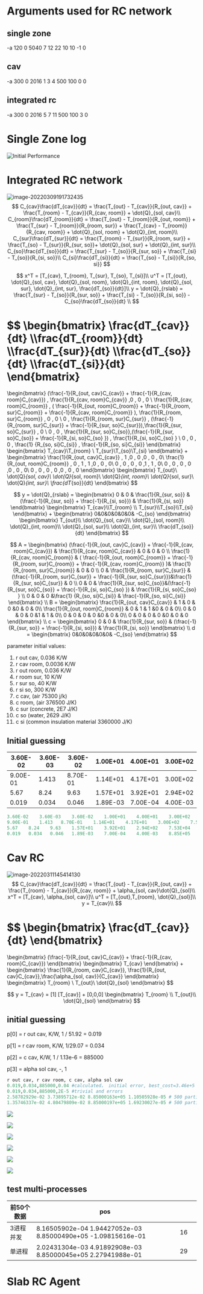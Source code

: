 # Arguments used for RC network

## single zone

-a 120 0 5040 7 12 22 10 10 -1 0

## cav

-a 300 0 2016 1 3 4 500 100 0 0

## integrated rc

-a 300 0 2016 5 7 11 500 100 3 0

# Single Zone log

![Initial Performance](_3_rs_rc_py3/single_zone_swarm_performance.png)

# Integrated RC network

![image-20220309191732435](C:\Users\wulic\AppData\Roaming\Typora\typora-user-images\image-20220309191732435.png)
$$
C_{cav}\frac{dT_{cav}}{dt} = \frac{T_{out} - T_{cav}}{R_{out, cav}} + \frac{T_{room} - T_{cav}}{R_{cav, room}} + \dot{Q}_{sol, cav}\\
C_{room}\frac{dT_{room}}{dt} = \frac{T_{out} - T_{room}}{R_{out, room}} + \frac{T_{sur} - T_{room}}{R_{room, sur}} + \frac{T_{cav} - T_{room}}{R_{cav, room}} + \dot{Q}_{sol, room} + \dot{Q}_{int, room}\\
C_{sur}\frac{dT_{sur}}{dt} = \frac{T_{room} - T_{sur}}{R_{room, sur}} + \frac{T_{so} - T_{sur}}{R_{sur, so}}+ \dot{Q}_{sol, sur} + \dot{Q}_{int, sur}\\
C_{so}\frac{dT_{so}}{dt} = \frac{T_{sur} - T_{so}}{R_{sur, so}} + \frac{T_{si} - T_{so}}{R_{si, so}}\\
C_{si}\frac{dT_{si}}{dt} = \frac{T_{so} - T_{si}}{R_{so, si}}
$$

$$
x^T = [T_{cav}, T_{room}, T_{sur}, T_{so}, T_{si}]\\
u^T = [T_{out}, \dot{Q}_{sol, cav}, \dot{Q}_{sol, room}, \dot{Q}_{int, room}, \dot{Q}_{sol, sur}, \dot{Q}_{int, sur}, \frac{dT_{so}}{dt}]\\
y = \dot{Q}_{rslab} = \frac{T_{sur} - T_{so}}{R_{sur, so}} + \frac{T_{si} - T_{so}}{R_{si, so}} - C_{so}\frac{dT_{so}}{dt} \\
$$

$$
\begin{bmatrix}
    \frac{dT_{cav}}{dt} \\\frac{dT_{room}}{dt} \\\frac{dT_{sur}}{dt} \\\frac{dT_{so}}{dt} \\\frac{dT_{si}}{dt}
\end{bmatrix}
=
\begin{bmatrix}
(\frac{-1}{R_{out, cav}C_{cav}} + \frac{-1}{R_{cav, room}C_{cav}}) ,   \frac{1}{R_{cav, room}C_{cav}} ,0 , 0 , 0 \\
\frac{1}{R_{cav, room}C_{room}} ,  ( \frac{-1}{R_{out, room}C_{room}} + \frac{-1}{R_{room, sur}C_{room}} + \frac{-1}{R_{cav, room}C_{room}} ), \frac{1}{R_{room, sur}C_{room}} , 0 , 0 \\
0 ,   \frac{1}{R_{room, sur}C_{sur}} , (\frac{-1}{R_{room, sur}C_{sur}} + \frac{-1}{R_{sur, so}C_{sur}}),\frac{1}{R_{sur, so}C_{sur}} , 0 \\
0 ,  0 ,  \frac{1}{R_{sur, so}C_{so}},(\frac{-1}{R_{sur, so}C_{so}} + \frac{-1}{R_{si, so}C_{so} }) , \frac{1}{R_{si, so}C_{so} } \\
0 , 0 , 0 , \frac{1} {R_{so, si}C_{si}} , \frac{-1}{R_{so, si}C_{si}}
\end{bmatrix}
\begin{bmatrix}
	T_{cav}\\T_{room} \\ T_{sur}\\T_{so}\\T_{si}
\end{bmatrix}
+
\begin{bmatrix}
\frac{1}{R_{out, cav}C_{cav}}  , 1 ,0 , 0 ,0 , 0 , 0\\
\frac{1}{R_{out, room}C_{room}}  , 0 , 1 , 1 ,0 , 0 , 0\\
0 , 0 , 0 , 0 ,1 , 1 , 0\\
0 , 0 , 0 , 0 ,0 , 0 , 0\\
0 , 0 , 0 , 0 ,0 , 0 , 0
\end{bmatrix}
\begin{bmatrix}
	T_{out}\\ \dot{Q}_{sol, cav}\\ \dot{Q}_{sol, room}\\ \dot{Q}_{int, room}\\ \dot{Q}_{sol, sur}\\ \dot{Q}_{int, sur}\\ \frac{dT_{so}}{dt}
\end{bmatrix}
$$

$$
y = \dot{Q}_{rslab} =
\begin{bmatrix}
0 & 0 & \frac{1}{R_{sur, so}} & (\frac{-1}{R_{sur, so}} + \frac{-1}{R_{si, so}}) & \frac{1}{R_{si, so}}
\end{bmatrix}
\begin{bmatrix}
	T_{cav}\\T_{room} \\ T_{sur}\\T_{so}\\T_{si}
\end{bmatrix}
+
\begin{bmatrix}
0&0&0&0&0&0& -C_{so}
\end{bmatrix}
\begin{bmatrix}
	T_{out}\\ \dot{Q}_{sol, cav}\\ \dot{Q}_{sol, room}\\ \dot{Q}_{int, room}\\ \dot{Q}_{sol, sur}\\ \dot{Q}_{int, sur}\\ \frac{dT_{so}}{dt}
\end{bmatrix}
$$

$$
A = 
\begin{bmatrix}
(\frac{-1}{R_{out, cav}C_{cav}} + \frac{-1}{R_{cav, room}C_{cav}}) &   \frac{1}{R_{cav, room}C_{cav}} & 0 & 0 & 0 \\
\frac{1}{R_{cav, room}C_{room}} &  ( \frac{-1}{R_{out, room}C_{room}} + \frac{-1}{R_{room, sur}C_{room}} + \frac{-1}{R_{cav, room}C_{room}} )& \frac{1}{R_{room, sur}C_{room}} & 0 & 0 \\
0 &   \frac{1}{R_{room, sur}C_{sur}} &  (\frac{-1}{R_{room, sur}C_{sur}} + \frac{-1}{R_{sur, so}C_{sur}})&\frac{1}{R_{sur, so}C_{sur}} & 0 \\
0 &  0 &  \frac{1}{R_{sur, so}C_{so}}&(\frac{-1}{R_{sur, so}C_{so}} + \frac{-1}{R_{si, so}C_{so} }) &  \frac{1}{R_{si, so}C_{so} } \\
0 & 0 & 0 &\frac{1} {R_{so, si}C_{si}}  & \frac{-1}{R_{so, si}C_{si}}
\end{bmatrix}
\\
B = 
\begin{bmatrix}
\frac{1}{R_{out, cav}C_{cav}}  & 1 & 0 & 0 &0 & 0 & 0\\
\frac{1}{R_{out, room}C_{room}}  & 0 & 1 & 1 &0 & 0 & 0\\
0 & 0 & 0 & 0 &1 & 1 & 0\\
0 & 0 & 0 & 0 &0 & 0 & 0\\
0 & 0 & 0 & 0 &0 & 0 & 0
\end{bmatrix}
\\
c = 
\begin{bmatrix}
0 & 0 & \frac{1}{R_{sur, so}} & (\frac{-1}{R_{sur, so}} + \frac{-1}{R_{si, so}}) & \frac{1}{R_{si, so}}
\end{bmatrix}
\\
d = 
\begin{bmatrix}
0&0&0&0&0&0& -C_{so}
\end{bmatrix}
$$

parameter initial values:

1. r out cav, 0.036 K/W
2. r cav room, 0.0036 K/W
3. r out room, 0.036 K/W
4. r room sur, 10 K/W
5. r sur so, 40 K/W
6. r si so, 300 K/W
7. c cav,  (air 75300 j/k)
8. c room, (air 376500 J/K)
9. c sur (concrete, 2E7 J/K)
10. c so (water, 2629 J/K)
11. c si (common insulation material 3360000 J/K)

## Initial guessing

| 3.60E-02 | 3.60E-03 | 3.60E-02 | 1.00E+01 | 4.00E+01 | 3.00E+02 |
| -------- | -------- | -------- | -------- | -------- | -------- |
| 9.00E-01 | 1.413    | 8.70E-01 | 1.14E+01 | 4.17E+01 | 3.00E+02 |
| 5.67     | 8.24     | 9.63     | 1.57E+01 | 3.92E+01 | 2.94E+02 |
| 0.019    | 0.034    | 0.046    | 1.89E-03 | 7.00E-04 | 4.00E-03 |

```matlab
3.60E-02	3.60E-03	3.60E-02	1.00E+01	4.00E+01	3.00E+02	7.53E+04	3.77E+05	2.00E+07	2.63E+03	3.36E+06		5.37E+03
9.00E-01	1.413	8.70E-01	1.14E+01	4.17E+01	3.00E+02	7.53E+04	3.77E+05	2.00E+07	2.63E+03	3.36E+06		
5.67	8.24	9.63	1.57E+01	3.92E+01	2.94E+02	7.53E+04	3.77E+05	2.00E+07	2.63E+03	3.36E+06		
0.019	0.034	0.046	1.89E-03	7.00E-04	4.00E-03	8.85E+05	4.12E+06	2.80E+07	2.70E+06	2.42E+16		Jaewan
```



# Cav RC

![image-20220311145414130](C:\Users\wulic\AppData\Roaming\Typora\typora-user-images\image-20220311145414130.png)
$$
C_{cav}\frac{dT_{cav}}{dt} = \frac{T_{out} - T_{cav}}{R_{out, cav}} + \frac{T_{room} - T_{cav}}{R_{cav, room}} + \alpha_{sol, cav}\dot{Q}_{sol}\\
x^T = [T_{cav}, \alpha_{sol, cav}]\\
u^T = [T_{out},T_{room}, \dot{Q}_{sol}]\\
y = T_{cav}\\
$$

$$
\begin{bmatrix}
\frac{dT_{cav}}{dt} 
\end{bmatrix}
=
\begin{bmatrix}
(\frac{-1}{R_{out, cav}C_{cav}} + \frac{-1}{R_{cav, room}C_{cav}}) 
\end{bmatrix}
\begin{bmatrix}
T_{cav} 
\end{bmatrix}
+
\begin{bmatrix}
\frac{1}{R_{room, cav}C_{cav}}, \frac{1}{R_{out, cav}C_{cav}},\frac{\alpha_{sol, cav}}{C_{cav}} 
\end{bmatrix}
\begin{bmatrix}
T_{room} \\
T_{out}\\
\dot{Q}_{sol}
\end{bmatrix}
$$

$$
y = T_{cav} = [1] [T_{cav}]  + [0,0,0]
\begin{bmatrix}
T_{room} \\
T_{out}\\
\dot{Q}_{sol}
\end{bmatrix}
$$

## initial guessing

p[0] = r out cav, K/W, 1 / 51.92 = 0.019

p[1] = r cav room, K/W, 1/29.07 = 0.034

p[2] = c cav, K/W, 1 / 1.13e-6 = 885000

p[3] = alpha sol cav, -, 1

```python
r out cav, r cav room, c cav, alpha sol cav
0.019,0.034,885000,0.04 #calculated， initial error, best_cost=3.46e+5
0.019,0.034,885000,2E-5 #trivial and errors
2.58782929e-02 3.73895712e-02 8.85000163e+05 1.10505928e-05 # 500 particle 50 iterations， best_cost=1.21e+5
1.35746337e-02 4.80479809e-02 8.85000197e+05 1.69230027e-05 # 500 particle 200 iterations， best_cost=7.3e+4
```

![](_3_rs_rc_py3/cav_no_solar.png)

![](_3_rs_rc_py3/cav_with_solar.png)

![](_3_rs_rc_py3/cav_with_solar_500_50.png)

![](_3_rs_rc_py3/cav_with_solar_500_50_2.png)

![](_3_rs_rc_py3/cav_with_solar_500_50_3.png)

![](_3_rs_rc_py3/_0_cav_updated_500_100.png)

## test multi-processes



| 前50个数据 | pos                                                          |      |      |
| ---------- | ------------------------------------------------------------ | ---- | ---- |
| 3进程并发  | 8.16505902e-04  1.94427052e-03  8.85000490e+05 -1.09815616e-01 | 16   |      |
| 单进程     | 2.02431304e-03 4.91892908e-03 8.85000045e+05 2.27941988e-01  | 29   |      |

# Slab RC Agent

